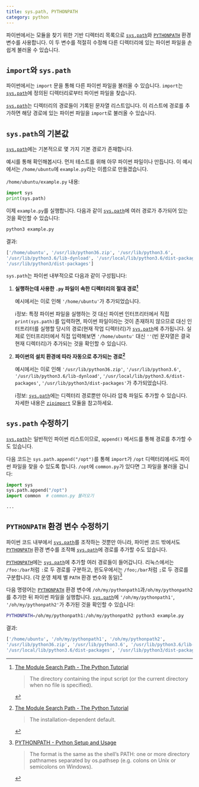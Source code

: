 ```yaml
---
title: sys.path, PYTHONPATH
category: python
---
```


파이썬에서는 모듈을 찾기 위한 기반 디렉터리 목록으로 [`sys.path`]와 [`PYTHONPATH`] 환경 변수를 사용합니다. 이 두 변수를 적절히 수정해 다른 디렉터리에 있는 파이썬 파일을 손쉽게 불러올 수 있습니다.

[`sys.path`]: https://docs.python.org/3/library/sys.html#sys.path

[`PYTHONPATH`]: https://docs.python.org/3/using/cmdline.html#envvar-PYTHONPATH

## `import`와 `sys.path`

파이썬에서는 `import` 문을 통해 다른 파이썬 파일을 불러올 수 있습니다. `import`는 [`sys.path`]에 정의된 디렉터리로부터 파이썬 파일을 찾습니다.

[`sys.path`]는 디렉터리의 경로들이 기록된 문자열 리스트입니다. 이 리스트에 경로를 추가하면 해당 경로에 있는 파이썬 파일을 `import`로 불러올 수 있습니다.

## `sys.path`의 기본값

[`sys.path`]에는 기본적으로 몇 가지 기본 경로가 존재합니다.

예시를 통해 확인해봅시다. 먼저 테스트를 위해 아무 파이썬 파일이나 만듭니다. 이 예시에서는 `/home/ubuntu`에 `example.py`라는 이름으로 만들겠습니다.

`/home/ubuntu/example.py` 내용:

```py
import sys
print(sys.path)
```

이제 `example.py`를 실행합니다. 다음과 같이 [`sys.path`]에 여러 경로가 추가되어 있는 것을 확인할 수 있습니다:

```sh
python3 example.py
```

결과:

```py
['/home/ubuntu', '/usr/lib/python36.zip', '/usr/lib/python3.6',
'/usr/lib/python3.6/lib-dynload', '/usr/local/lib/python3.6/dist-packages',
'/usr/lib/python3/dist-packages']
```

`sys.path`는 파이썬 내부적으로 다음과 같이 구성됩니다:

1. **실행하는데 사용한 `.py` 파일이 속한 디렉터리의 절대 경로[^module-search-path-1]**

    예시에서는 이로 인해 `'/home/ubuntu'`가 추가되었습니다.

    ℹ️정보: 특정 파이썬 파일을 실행하는 것 대신 파이썬 인터프리터에서 직접 `print(sys.path)`를 입력하면, 파이썬 파일이라는 것이 존재하지 않으므로 대신 인터프리터를 실행할 당시의 경로(현재 작업 디렉터리)가 [`sys.path`]에 추가됩니다. 실제로 인터프리터에서 직접 입력해보면 `'/home/ubuntu'` 대신 `''`(빈 문자열은 결국 현재 디렉터리)가 추가되는 것을 확인할 수 있습니다.
  
2. **파이썬의 설치 환경에 따라 자동으로 추가되는 경로[^module-search-path-2]**

    예시에서는 이로 인해 `'/usr/lib/python36.zip'`, `'/usr/lib/python3.6'`, `'/usr/lib/python3.6/lib-dynload'`, `'/usr/local/lib/python3.6/dist-packages'`, `'/usr/lib/python3/dist-packages'`가 추가되었습니다.
    
    ℹ️정보: [`sys.path`]에는 디렉터리 경로뿐만 아니라 압축 파일도 추가할 수 있습니다. 자세한 내용은 [`zipimport`](https://docs.python.org/3/library/zipimport.html) 모듈을 참고하세요.
    
[^module-search-path-1]: [The Module Search Path - The Python Tutorial](https://docs.python.org/3/tutorial/modules.html#the-module-search-path)

    > The directory containing the input script (or the current directory when no file is specified).

[^module-search-path-2]: [The Module Search Path - The Python Tutorial](https://docs.python.org/3/tutorial/modules.html#the-module-search-path)

    > The installation-dependent default.

## `sys.path` 수정하기

[`sys.path`]는 일반적인 파이썬 리스트이므로, `append()` 메서드를 통해 경로를 추가할 수도 있습니다.

다음 코드는 `sys.path.append("/opt")`를 통해 `import`가 `/opt` 디렉터리에서도 파이썬 파일을 찾을 수 있도록 합니다. `/opt`에 `common.py`가 있다면 그 파일을 불러올 겁니다:

```py
import sys
sys.path.append("/opt")
import common  # common.py 불러오기

...
```

## `PYTHONPATH` 환경 변수 수정하기

파이썬 코드 내부에서 [`sys.path`]를 조작하는 것뿐만 아니라, 파이썬 코드 밖에서도 [`PYTHONPATH`] 환경 변수를 조작해 [`sys.path`]에 경로를 추가할 수도 있습니다.

[`PYTHONPATH`]에는 [`sys.path`]에 추가할 여러 경로들이 들어갑니다. 리눅스에서는 `/foo:/bar`처럼 `:`로 두 경로를 구분하고, 윈도우에서는 `/foo;/bar`처럼 `;`로 두 경로를 구분합니다. (각 운영 체제 별 `PATH` 환경 변수와 동일)[^pythonpath-format]

[^pythonpath-format]: [PYTHONPATH - Python Setup and Usage](https://docs.python.org/3/using/cmdline.html#envvar-PYTHONPATH)

    > The format is the same as the shell’s PATH: one or more directory pathnames separated by os.pathsep (e.g. colons on Unix or semicolons on Windows).

다음 명령어는 [`PYTHONPATH`] 환경 변수에 `/oh/my/pythonpath1`과`/oh/my/pythonpath2`를 추가한 뒤 파이썬 파일을 실행합니다. [`sys.path`]에 `'/oh/my/pythonpath1'`, `'/oh/my/pythonpath2'`가 추가된 것을 확인할 수 있습니다:

```sh
PYTHONPATH=/oh/my/pythonpath1:/oh/my/pythonpath2 python3 example.py
```

결과:

```py
['/home/ubuntu', '/oh/my/pythonpath1', '/oh/my/pythonpath2',
'/usr/lib/python36.zip', '/usr/lib/python3.6', '/usr/lib/python3.6/lib-dynload',
'/usr/local/lib/python3.6/dist-packages', '/usr/lib/python3/dist-packages']
```
